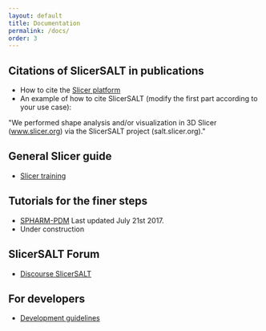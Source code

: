```yaml
---
layout: default
title: Documentation
permalink: /docs/
order: 3
---
```


Citations of SlicerSALT in publications
---------------------
* How to cite the [Slicer platform](http://wiki.slicer.org/slicerWiki/index.php/CitingSlicer)
* An example of how to cite SlicerSALT (modify the first part according to your use case):

"We performed shape analysis and/or visualization in 3D Slicer (www.slicer.org) via the SlicerSALT project (salt.slicer.org)."

General Slicer guide
---------------------
* [Slicer training](http://www.slicer.org/slicerWiki/index.php/Documentation/Nightly/Training)

Tutorials for the finer steps
---------------------
* [SPHARM-PDM](https://github.com/NIRALUser/SPHARM-PDM/blob/master/Doc/SPHARM-PDM-Tutorial.pdf) Last updated July 21st 2017.
* Under construction

SlicerSALT Forum
---------------------
* [Discourse SlicerSALT](https://discourse.slicer.org/c/community/slicer-salt)

For developers
---------------------
* [Development guidelines](https://github.com/Kitware/SlicerSALT)
